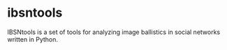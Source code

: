 # ibsntools
IBSNtools is a set of tools for analyzing image ballistics in social networks written in Python.
